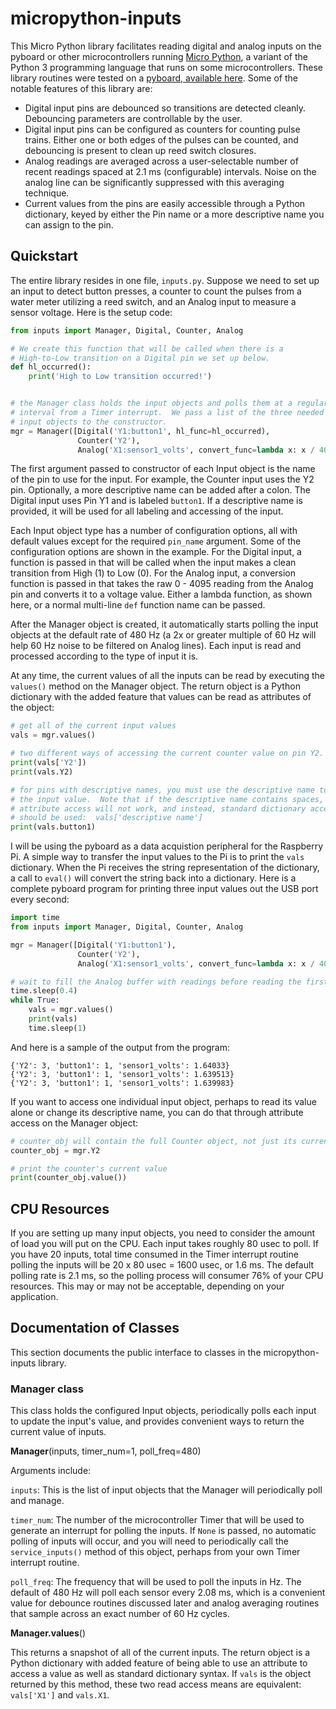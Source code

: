 # micropython-inputs
This Micro Python library facilitates reading digital and analog inputs on the pyboard or other microcontrollers running [Micro Python](http://micropython.org/), a variant of the Python 3 programming language that runs on some microcontrollers.  These library routines were tested on a [pyboard, available here](https://micropython.org/store/#/store).  Some of the notable features of this library are:

* Digital input pins are debounced so transitions are detected cleanly.  Debouncing parameters are controllable by the user.
* Digital input pins can be configured as counters for counting pulse trains.  Either one or both edges of the pulses can be counted, and debouncing is present to clean up reed switch closures.
* Analog readings are averaged across a user-selectable number of recent readings spaced at 2.1 ms (configurable) intervals.  Noise on the analog line can be significantly suppressed with this averaging technique.
* Current values from the pins are easily accessible through a Python dictionary, keyed by either the Pin name or a more descriptive name you can assign to the pin.

## Quickstart

The entire library resides in one file, `inputs.py`.  Suppose we need to set up an input to detect button presses, a counter to count the pulses from a water meter utilizing a reed switch, and an Analog input to measure a sensor voltage.  Here is the setup code:

```Python
from inputs import Manager, Digital, Counter, Analog

# We create this function that will be called when there is a
# High-to-Low transition on a Digital pin we set up below.
def hl_occurred():
    print('High to Low transition occurred!')


# the Manager class holds the input objects and polls them at a regular 
# interval from a Timer interrupt.  We pass a list of the three needed
# input objects to the constructor.
mgr = Manager([Digital('Y1:button1', hl_func=hl_occurred),
               Counter('Y2'),
               Analog('X1:sensor1_volts', convert_func=lambda x: x / 4095 * 3.3)])
```
The first argument passed to constructor of each Input object is the name of the pin to use for the input.  For example, the Counter input uses the Y2 pin.  Optionally, a more descriptive name can be added after a colon.  The Digital input uses Pin Y1 and is labeled `button1`.  If a descriptive name is provided, it will be used for all labeling and accessing of the input.

Each Input object type has a number of configuration options, all with default values except for the required `pin_name` argument.  Some of the configuration options are shown in the example.  For the Digital input, a function is passed in that will be called when the input makes a clean transition from High (1) to Low (0). For the Analog input, a conversion function is passed in that takes the raw 0 - 4095 reading from the Analog pin and converts it to a voltage value.  Either a lambda function, as shown here, or a normal multi-line `def` function name can be passed.

After the Manager object is created, it automatically starts polling the input objects at the default rate of 480 Hz (a 2x or greater multiple of 60 Hz will help 60 Hz noise to be filtered on Analog lines).  Each input is read and processed according to the type of input it is.

At any time, the current values of all the inputs can be read by executing the `values()` method on the Manager object.  The return object is a Python dictionary with the added feature that values can be read as attributes of the object:

```Python
# get all of the current input values
vals = mgr.values()

# two different ways of accessing the current counter value on pin Y2.
print(vals['Y2'])
print(vals.Y2)

# for pins with descriptive names, you must use the descriptive name to access
# the input value.  Note that if the descriptive name contains spaces,
# attribute access will not work, and instead, standard dictionary access
# should be used:  vals['descriptive name']
print(vals.button1)
```

I will be using the pyboard as a data acquistion peripheral for the Raspberry Pi.  A simple way to transfer the input values to the Pi is to print the `vals` dictionary.  When the Pi receives the string representation of the dictionary, a call to `eval()` will convert the string back into a dictionary.  Here is a complete pyboard program for printing three input values out the USB port every second:

```Python
import time
from inputs import Manager, Digital, Counter, Analog

mgr = Manager([Digital('Y1:button1'),
               Counter('Y2'),
               Analog('X1:sensor1_volts', convert_func=lambda x: x / 4095 * 3.3)])

# wait to fill the Analog buffer with readings before reading the first time.
time.sleep(0.4)
while True:
    vals = mgr.values()
    print(vals)
    time.sleep(1)
```

And here is a sample of the output from the program:

```
{'Y2': 3, 'button1': 1, 'sensor1_volts': 1.64033}
{'Y2': 3, 'button1': 1, 'sensor1_volts': 1.639513}
{'Y2': 3, 'button1': 1, 'sensor1_volts': 1.639983}
```

If you want to access one individual input object, perhaps to read its value alone or change its descriptive name, you can do that through attribute access on the Manager object:

```Python
# counter_obj will contain the full Counter object, not just its current value.
counter_obj = mgr.Y2

# print the counter's current value
print(counter_obj.value())
```

## CPU Resources

If you are setting up many input objects, you need to consider the amount of load you will put on the CPU.  Each input takes roughly 80 usec to poll.  If you have 20 inputs, total time consumed in the Timer interrupt routine polling the inputs will be 20 x 80 usec = 1600 usec, or 1.6 ms.  The default polling rate is 2.1 ms, so the polling process will consumer 76% of your CPU resources. This may or may not be acceptable, depending on your application.

## Documentation of Classes

This section documents the public interface to classes in the micropython-inputs library.

### Manager class

This class holds the configured Input objects, periodically polls each input to update the input's value, and provides convenient ways to return the current value of inputs.

**Manager**(inputs, timer_num=1, poll_freq=480)  

Arguments include:

`inputs`: This is the list of input objects that the Manager will periodically poll and manage.

`timer_num`: The number of the microcontroller Timer that will be used to generate an interrupt for polling the inputs.  If `None` is passed, no automatic polling of inputs will occur, and you will need to periodically call the `service_inputs()` method of this object, perhaps from your own Timer interrupt routine.

`poll_freq`: The frequency that will be used to poll the inputs in Hz.  The default of 480 Hz will poll each sensor every 2.08 ms, which is a convenient value for debounce routines discussed later and analog averaging routines that sample across an exact number of 60 Hz cycles.

**Manager.values**()

This returns a snapshot of all of the current inputs.  The return object is a Python dictionary with added feature of being able to use an attribute to access a value as well as standard dictionary syntax.  If `vals` is the object returned by this method, these two read access means are equivalent:  `vals['X1']` and `vals.X1`.